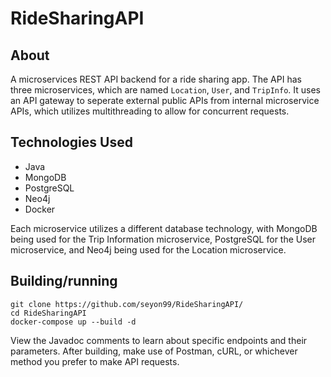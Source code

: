 # RideSharingAPI

## About
A microservices REST API backend for a ride sharing app. The API has three microservices, which are named `Location`, `User`, and `TripInfo`. It uses an API gateway to seperate external public APIs from internal microservice APIs, which utilizes multithreading to allow for concurrent requests.

## Technologies Used

- Java
- MongoDB
- PostgreSQL
- Neo4j
- Docker

Each microservice utilizes a different database technology, with MongoDB being used for the Trip Information microservice, PostgreSQL for the User microservice, and Neo4j being used for the Location microservice.

## Building/running

    git clone https://github.com/seyon99/RideSharingAPI/
    cd RideSharingAPI
    docker-compose up --build -d

View the Javadoc comments to learn about specific endpoints and their parameters. After building, make use of Postman, cURL, or whichever method you prefer to make API requests.
